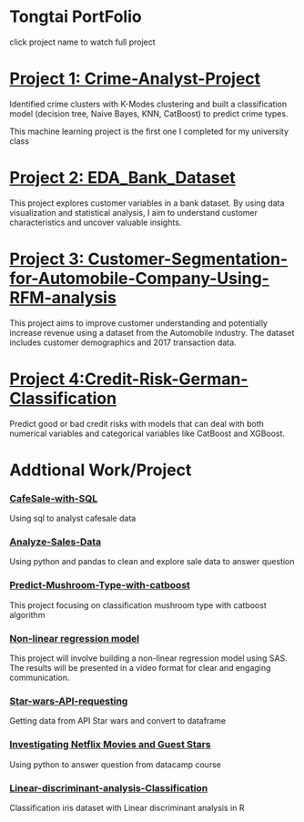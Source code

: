 # Tongtai PortFolio
click project name to watch full project
# [Project 1: Crime-Analyst-Project](https://github.com/TongtaiM/Crime-Analyst-Project)

Identified crime clusters with K-Modes clustering and built a classification model (decision tree, Naive Bayes, KNN, CatBoost) to predict crime types.

This machine learning project is the first one I completed for my university class

# [Project 2: EDA_Bank_Dataset](https://github.com/TongtaiM/EDA_Bank_Dataset)

This project explores customer variables in a bank dataset. By using data visualization and statistical analysis, I aim to understand customer characteristics and uncover valuable insights.

# [Project 3: Customer-Segmentation-for-Automobile-Company-Using-RFM-analysis](https://github.com/TongtaiM/Customer-Segmentation-for-Automobile-Company-Using-RFM-analysis)

This project aims to improve customer understanding and potentially increase revenue using a dataset from the Automobile industry. The dataset includes customer demographics and 2017 transaction data.

# [Project 4:Credit-Risk-German-Classification](https://github.com/TongtaiM/Credit-Risk-German-Classification-)

Predict good or bad credit risks with models that can deal with both numerical variables and categorical variables like CatBoost and XGBoost.

# Addtional Work/Project

### [CafeSale-with-SQL](https://github.com/TongtaiM/CafeSale-with-SQL)
Using sql to analyst cafesale data

### [Analyze-Sales-Data](https://github.com/TongtaiM/Analyze-Sales-Data)
Using python and pandas to clean and explore sale data to answer question

### [Predict-Mushroom-Type-with-catboost](https://github.com/TongtaiM/Predict-Mushroom-Type-with-catboost)
This project focusing on classification mushroom type with catboost algorithm

### [Non-linear regression model](https://youtu.be/QRL3Ymx86BM)
This project will involve building a non-linear regression model using SAS. The results will be presented in a video format for clear and engaging communication.

### [Star-wars-API-requesting](https://github.com/TongtaiM/Star-wars-API-requesting)
Getting data from API Star wars and convert to dataframe

### [Investigating Netflix Movies and Guest Stars](https://app.datacamp.com/workspace/w/f796ae9c-eda2-45be-b5d6-b444afbc37c6/edit)
Using python to answer question from datacamp course

### [Linear-discriminant-analysis-Classification](https://github.com/TongtaiM/Linear-discriminant-analysis-Classification.R)
Classification iris dataset with Linear discriminant analysis in R
